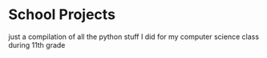 # School Projects
just a compilation of all the python stuff I did for my computer science class during 11th grade
